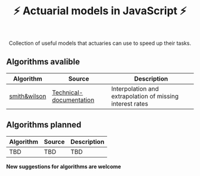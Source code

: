 
<h1 align="center" style="border-botom: none">
  <b>
   ⚡ Actuarial models in JavaScript ⚡     
  </b>
</h1>

</br>

<p align="center">
  Collection of useful models that actuaries can use to speed up their tasks. 
</p>

## Algorithms avalible

| Algorithm              | Source                              | Description                                                           |
| ---------------------- | ----------------------------------- | --------------------------------------------------------------------- |
| [smith&wilson]         | [Technical-documentation]           | Interpolation and extrapolation of missing interest rates             |


[smith&wilson]: https://github.com/qnity/insurance_javascript/tree/main/smith-wilson
[Technical-documentation]: https://www.eiopa.europa.eu/sites/default/files/risk_free_interest_rate/12092019-technical_documentation.pdf

## Algorithms planned

| Algorithm              | Source                              | Description                                                           |
| ---------------------- | ----------------------------------- | --------------------------------------------------------------------- |
| TBD                    | TBD                                 | TBD                                                                   |

<b> New suggestions for algorithms are welcome </b>

